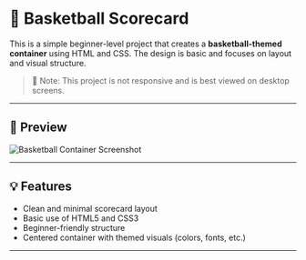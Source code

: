 # 🏀 Basketball Scorecard

This is a simple beginner-level project that creates a **basketball-themed container** using HTML and CSS. The design is basic and focuses on layout and visual structure.

> 🔰 Note: This project is not responsive and is best viewed on desktop screens.

---

## 📸 Preview

![Basketball Container Screenshot]()

---

## 💡 Features

- Clean and minimal scorecard layout
- Basic use of HTML5 and CSS3
- Beginner-friendly structure
- Centered container with themed visuals (colors, fonts, etc.)

---


